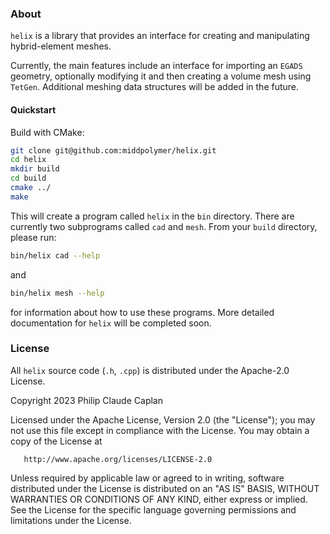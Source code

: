 ### About

`helix` is a library that provides an interface for creating and manipulating hybrid-element meshes.

Currently, the main features include an interface for importing an `EGADS` geometry, optionally modifying it and then creating a volume mesh using `TetGen`. Additional meshing data structures will be added in the future.

#### Quickstart

Build with CMake:

```sh
git clone git@github.com:middpolymer/helix.git
cd helix
mkdir build
cd build
cmake ../
make
```

This will create a program called `helix` in the `bin` directory. There are currently two subprograms called `cad` and `mesh`. From your `build` directory, please run:

```sh
bin/helix cad --help
```

and 

```sh
bin/helix mesh --help
```

for information about how to use these programs. More detailed documentation for `helix` will be completed soon. 

### License

All `helix` source code (`.h`, `.cpp`) is distributed under the Apache-2.0 License.

Copyright 2023 Philip Claude Caplan

Licensed under the Apache License, Version 2.0 (the "License");
you may not use this file except in compliance with the License.
You may obtain a copy of the License at

       http://www.apache.org/licenses/LICENSE-2.0

Unless required by applicable law or agreed to in writing, software
distributed under the License is distributed on an "AS IS" BASIS,
WITHOUT WARRANTIES OR CONDITIONS OF ANY KIND, either express or implied.
See the License for the specific language governing permissions and
limitations under the License.


